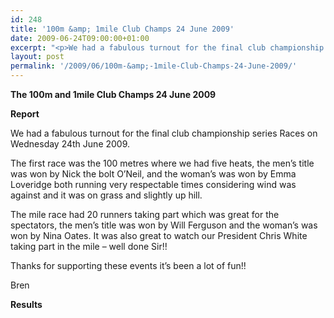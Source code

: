 ```yaml
---
id: 248
title: '100m &amp; 1mile Club Champs 24 June 2009'
date: 2009-06-24T09:00:00+01:00
excerpt: "<p>We had a fabulous turnout for the final club championship series Races on Wednesday 24th June 2009. Thanks for supporting these events it's been a lot of fun!!Brendan Ward, Club Chairman 100m &amp; 1mile Club Champs 24 June 2009 Photos Report Results</p>"
layout: post
permalink: '/2009/06/100m-&amp;-1mile-Club-Champs-24-June-2009/'
---
```

**The 100m and 1mile Club Champs 24 June 2009**

**Report**

We had a fabulous turnout for the final club championship series Races on Wednesday 24th June 2009.

The first race was the 100 metres where we had five heats, the men&#8217;s title was won by Nick the bolt O&#8217;Neil, and the woman&#8217;s was won by Emma Loveridge both running very respectable times considering wind was against and it was on grass and slightly up hill.

The mile race had 20 runners taking part which was great for the spectators, the men&#8217;s title was won by Will Ferguson and the woman&#8217;s was won by Nina Oates. It was also great to watch our President Chris White taking part in the mile &#8211; well done Sir!!

Thanks for supporting these events it&#8217;s been a lot of fun!!

Bren

<a name="Report"></a><a name="Results"></a>

**Results**

<map name="100109w.jpg">
  <area shape="RECT" coords="677,27,696,48" alt="Race Winner" />
  
  <area shape="RECT" coords="379,28,393,45" alt="Sarah Greef" />
  
  <area shape="RECT" coords="354,28,368,46" alt="Rachel Vines" />
  
  <area shape="RECT" coords="303,28,318,46" alt="Anna Maughan" />
  
  <area shape="RECT" coords="206,28,220,46" alt="Dawn Addinall" />
  
  <area shape="RECT" coords="86,28,103,46" alt="Alex Evans" />
</map>

<map name="100109m.jpg">
  <area shape="RECT" coords="63,31,76,45" alt="Clive Scott" />
  
  <area shape="RECT" coords="112,32,121,44" alt="Paul Davies" />
  
  <area shape="RECT" coords="118,32,129,43" alt="Paul Stonuary" />
  
  <area shape="RECT" coords="223,29,236,47" alt="James Gibbs" />
  
  <area shape="RECT" coords="255,29,264,42" alt="David Smeath" />
  
  <area shape="RECT" coords="263,28,272,43" alt="Chris Hale" />
  
  <area shape="RECT" coords="275,31,288,45" alt="Rob Shute" />
  
  <area shape="RECT" coords="308,31,321,45" alt="Billy Bradshaw" />
  
  <area shape="RECT" coords="582,29,594,46" alt="Will Ferguson" />
  
  <area shape="RECT" coords="680,30,694,45" alt="Race Winner" />
</map>
